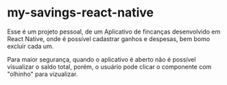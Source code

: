 # my-savings-react-native

Esse é um projeto pessoal, de um Aplicativo de fincanças desenvolvido em React Native, onde é possível cadastrar ganhos e despesas, bem bomo excluir cada um.

Para maior segurança, quando o aplicativo é aberto não é possível visualizar o saldo total, porém, o usuário pode clicar o componente com "olhinho" para vizualizar.
